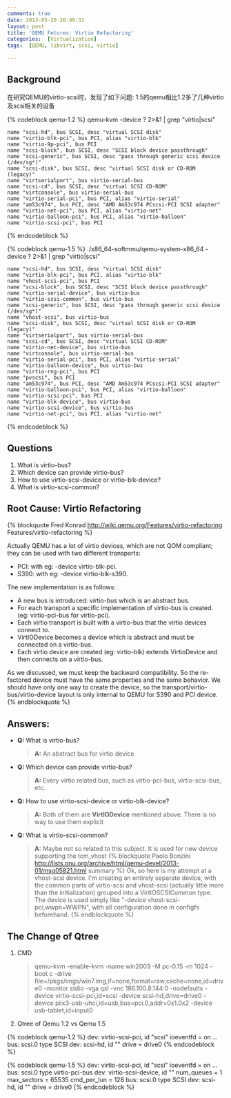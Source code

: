 ```yaml
---
comments: true
date: 2013-05-20 20:40:31
layout: post
title: 'QEMU Fetures: Virtio Refactoring'
categories:  [Virtualization]
tags:  [QEMU, libvirt, scsi, virtio]

---
```


## Background

在研究QEMU的virtio-scsi时，发现了如下问题: 1.5的qemu相比1.2多了几种virtio及scsi相关的设备 

{% codeblock qemu-1.2 %}
    qemu-kvm -device ? 2>&1 | grep "virtio\|scsi"
    
    name "scsi-hd", bus SCSI, desc "virtual SCSI disk"
    name "virtio-blk-pci", bus PCI, alias "virtio-blk"
    name "virtio-9p-pci", bus PCI
    name "scsi-block", bus SCSI, desc "SCSI block device passthrough"
    name "scsi-generic", bus SCSI, desc "pass through generic scsi device (/dev/sg*)"
    name "scsi-disk", bus SCSI, desc "virtual SCSI disk or CD-ROM (legacy)"
    name "virtserialport", bus virtio-serial-bus
    name "scsi-cd", bus SCSI, desc "virtual SCSI CD-ROM"
    name "virtconsole", bus virtio-serial-bus
    name "virtio-serial-pci", bus PCI, alias "virtio-serial"
    name "am53c974", bus PCI, desc "AMD Am53c974 PCscsi-PCI SCSI adapter"
    name "virtio-net-pci", bus PCI, alias "virtio-net"
    name "virtio-balloon-pci", bus PCI, alias "virtio-balloon"
    name "virtio-scsi-pci", bus PCI
{% endcodeblock %}

{% codeblock qemu-1.5 %}
    ./x86_64-softmmu/qemu-system-x86_64  -device ? 2>&1 | grep "virtio\|scsi"

    name "scsi-hd", bus SCSI, desc "virtual SCSI disk"
    name "virtio-blk-pci", bus PCI, alias "virtio-blk"
    name "vhost-scsi-pci", bus PCI
    name "scsi-block", bus SCSI, desc "SCSI block device passthrough"
    name "virtio-serial-device", bus virtio-bus
    name "virtio-scsi-common", bus virtio-bus
    name "scsi-generic", bus SCSI, desc "pass through generic scsi device (/dev/sg*)"
    name "vhost-scsi", bus virtio-bus
    name "scsi-disk", bus SCSI, desc "virtual SCSI disk or CD-ROM (legacy)"
    name "virtserialport", bus virtio-serial-bus
    name "scsi-cd", bus SCSI, desc "virtual SCSI CD-ROM"
    name "virtio-net-device", bus virtio-bus
    name "virtconsole", bus virtio-serial-bus
    name "virtio-serial-pci", bus PCI, alias "virtio-serial"
    name "virtio-balloon-device", bus virtio-bus
    name "virtio-rng-pci", bus PCI
    name "pvscsi", bus PCI
    name "am53c974", bus PCI, desc "AMD Am53c974 PCscsi-PCI SCSI adapter"
    name "virtio-balloon-pci", bus PCI, alias "virtio-balloon"
    name "virtio-scsi-pci", bus PCI
    name "virtio-blk-device", bus virtio-bus
    name "virtio-scsi-device", bus virtio-bus
    name "virtio-net-pci", bus PCI, alias "virtio-net"
{% endcodeblock %}

## Questions

1. What is virtio-bus?
2. Which device can provide virtio-bus?
3. How to use virtio-scsi-device or virtio-blk-device?
4. What is virtio-scsi-common?

<!--more-->

## Root Cause: Virtio Refactoring

{% blockquote Fred Konrad http://wiki.qemu.org/Features/virtio-refactoring Features/virtio-refactoring %}

Actually QEMU has a lot of virtio devices, which are not QOM compliant; they can be used with two different transports:
    
- PCI: with eg: -device virtio-blk-pci.
- S390: with eg: -device virtio-blk-s390.

The new implementation is as follows:

- A new bus is introduced: virtio-bus which is an abstract bus.
- For each transport a specific implementation of virtio-bus is created. (eg: virtio-pci-bus for virtio-pci).
- Each virtio transport is built with a virtio-bus that the virtio devices connect to.
- VirtIODevice becomes a device which is abstract and must be connected on a virtio-bus.
- Each virtio device are created (eg: virtio-blk) extends VirtioDevice and then connects on a virtio-bus.

As we discussed, we must keep the backward compatibility. So the re-factored device must have the same properties and the same behavior. We should have only one way to create the device, so the transport/virtio-bus/virtio-device layout is only internal to QEMU for S390 and PCI device.
{% endblockquote %}

## Answers:

* __Q:__ What is virtio-bus?
    > __A:__ An abstract bus for virtio device

* __Q:__ Which device can provide virtio-bus?
    > __A:__ Every virtio related bus, such as virtio-pci-bus, virtio-scsi-bus, etc.

* __Q:__ How to use virtio-scsi-device or virtio-blk-device?
    > __A:__ Both of them are **VirtIODevice** mentioned above. There is no way to use them explicit

* __Q:__ What is virtio-scsi-common?
    > __A:__ Maybe not so related to this subject. It is used for new device supporting the tcm_vhost
{% blockquote Paolo Bonzini http://lists.gnu.org/archive/html/qemu-devel/2013-01/msg05821.html summary %}
Ok, so here is my attempt at a vhost-scsi device.  I'm creating an entirely separate device, with the common parts of virtio-scsi and vhost-scsi (actually little more than the initialization) grouped into a VirtIOSCSICommon type.  The device is used simply like "-device vhost-scsi-pci,wwpn=WWPN", with all configuration done in configfs beforehand.
{% endblockquote %}

## The Change of Qtree

1. CMD
    > qemu-kvm -enable-kvm -name win2003 -M pc-0.15 -m 1024 -boot c -drive file=/pkgs/imgs/win7.img,if=none,format=raw,cache=none,id=drive0 -monitor stdio -vga qxl -vnc 186.100.8.144:0 -nodefaults  -device virtio-scsi-pci,id=scsi -device scsi-hd,drive=drive0 -device piix3-usb-uhci,id=usb,bus=pci.0,addr=0x1.0x2 -device usb-tablet,id=input0

2. Qtree of Qemu 1.2 vs Qemu 1.5

{% codeblock qemu-1.2 %}
    dev: virtio-scsi-pci, id "scsi"
        ioeventfd = on
        ...
        bus: scsi.0
          type SCSI
            dev: scsi-hd, id ""
              drive = drive0 
{% endcodeblock %}

{% codeblock qemu-1.5 %}
    dev: virtio-scsi-pci, id "scsi"
         ioeventfd = on
         ...
         bus: scsi.0
           type virtio-pci-bus
           dev: virtio-scsi-device, id ""
             num_queues = 1
             max_sectors = 65535
             cmd_per_lun = 128
             bus: scsi.0
               type SCSI
               dev: scsi-hd, id ""
                 drive = drive0
{% endcodeblock %}
